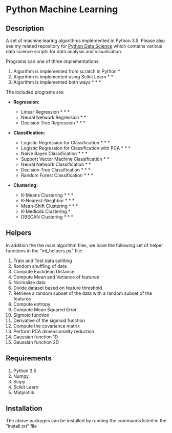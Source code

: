 # Python Machine Learning

## Description

A set of machine learing algorithms implemented in Python 3.5. Please also see my related repository for [Python Data Science](https://github.com/GeorgeSeif/Data-Science-Python) which contains various data science scripts for data analysis and visualisation.

Programs can one of three implementations:

1. Algorithm is implemented from scratch in Python *
2. Algorithm is implemented using Scikit Learn * *
3. Algorithm is implemented both ways * * *

The included programs are:

- **Regression:**
	- Linear Regression * * *
	- Neural Network Regression * *
	- Decision Tree Regression * * * 

- **Classification:**
	- Logistic Regression for Classification * * *
	- Logistic Regression for Classification with PCA * * *
	- Naive Bayes Classification * * *
	- Support Vector Machine Classification * *
	- Neural Network Classification * *
	- Decision Tree Classification * * *
	- Random Forest Classification * * *

- **Clustering:**
	- K-Means Clustering * * *
	- K-Nearest-Neighbor * * * 
	- Mean-Shift Clustering * * *
	- K-Mediods Clustering *
	- DBSCAN Clustering * * * 



## Helpers
In addition the the main algorithm files, we have the following set of helper functions in the "ml_helpers.py" file:

1. Train and Test data splitting
2. Random shuffling of data
3. Compute Euclidean Distance
4. Compute Mean and Variance of features
5. Normalize data
6. Divide dataset based on feature threshold
7. Retrieve a random subset of the data with a random subset of the features
8. Compute entropy
9. Compute Mean Squared Error
10. Sigmoid function
11. Derivative of the sigmoid function
12. Compute the covariance matrix
13. Perform PCA dimensionality reduction
14. Gaussian function 1D
15. Gaussian function 2D

## Requirements
1. Python 3.5
2. Numpy
3. Scipy
4. Scikit Learn
5. Matplotlib

## Installation
The above packages can be installed by running the commands listed in the "install.txt" file